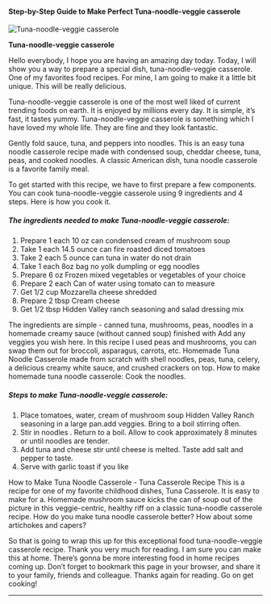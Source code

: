             

#### Step-by-Step Guide to Make Perfect Tuna-noodle-veggie casserole

![Tuna-noodle-veggie casserole](https://img-global.cpcdn.com/recipes/4869053601021952/751x532cq70/tuna-noodle-veggie-casserole-recipe-main-photo.jpg)

**Tuna-noodle-veggie casserole**

Hello everybody, I hope you are having an amazing day today. Today, I will show you a way to prepare a special dish, tuna-noodle-veggie casserole. One of my favorites food recipes. For mine, I am going to make it a little bit unique. This will be really delicious.

Tuna-noodle-veggie casserole is one of the most well liked of current trending foods on earth. It is enjoyed by millions every day. It is simple, it’s fast, it tastes yummy. Tuna-noodle-veggie casserole is something which I have loved my whole life. They are fine and they look fantastic.

Gently fold sauce, tuna, and peppers into noodles. This is an easy tuna noodle casserole recipe made with condensed soup, cheddar cheese, tuna, peas, and cooked noodles. A classic American dish, tuna noodle casserole is a favorite family meal.

To get started with this recipe, we have to first prepare a few components. You can cook tuna-noodle-veggie casserole using 9 ingredients and 4 steps. Here is how you cook it.

##### The ingredients needed to make Tuna-noodle-veggie casserole:

1.  Prepare 1 each 10 oz can condensed cream of mushroom soup
2.  Take 1 each 14.5 ounce can fire roasted diced tomatoes
3.  Take 2 each 5 ounce can tuna in water do not drain
4.  Take 1 each 8oz bag no yolk dumpling or egg noodles
5.  Prepare 6 oz Frozen mixed vegetables or vegetables of your choice
6.  Prepare 2 each Can of water using tomato can to measure
7.  Get 1/2 cup Mozzarella cheese shredded
8.  Prepare 2 tbsp Cream cheese
9.  Get 1/2 tbsp Hidden Valley ranch seasoning and salad dressing mix

The ingredients are simple - canned tuna, mushrooms, peas, noodles in a homemade creamy sauce (without canned soup) finished with Add any veggies you wish here. In this recipe I used peas and mushrooms, you can swap them out for broccoli, asparagus, carrots, etc. Homemade Tuna Noodle Casserole made from scratch with shell noodles, peas, tuna, celery, a delicious creamy white sauce, and crushed crackers on top. How to make homemade tuna noodle casserole: Cook the noodles.

##### Steps to make Tuna-noodle-veggie casserole:

1.  Place tomatoes, water, cream of mushroom soup Hidden Valley Ranch seasoning in a large pan.add veggies. Bring to a boil stirring often.
2.  Stir in noodles . Return to a boil. Allow to cook approximately 8 minutes or until noodles are tender.
3.  Add tuna and cheese stir until cheese is melted. Taste add salt and pepper to taste.
4.  Serve with garlic toast if you like

How to Make Tuna Noodle Casserole - Tuna Casserole Recipe This is a recipe for one of my favorite childhood dishes, Tuna Casserole. It is easy to make for a. Homemade mushroom sauce kicks the can of soup out of the picture in this veggie-centric, healthy riff on a classic tuna-noodle casserole recipe. How do you make tuna noodle casserole better? How about some artichokes and capers?

So that is going to wrap this up for this exceptional food tuna-noodle-veggie casserole recipe. Thank you very much for reading. I am sure you can make this at home. There’s gonna be more interesting food in home recipes coming up. Don’t forget to bookmark this page in your browser, and share it to your family, friends and colleague. Thanks again for reading. Go on get cooking!

* * *